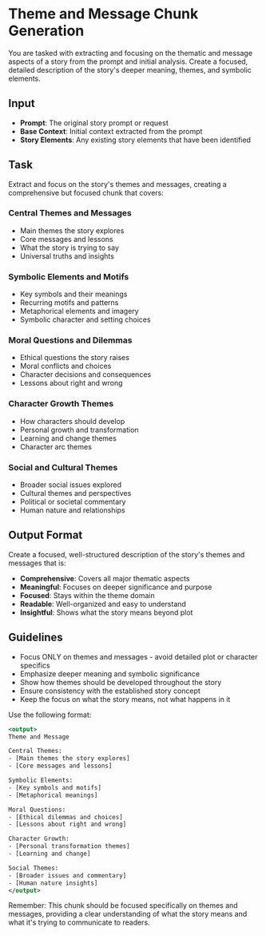 # Theme and Message Chunk Generation

You are tasked with extracting and focusing on the thematic and message aspects of a story from the prompt and initial analysis. Create a focused, detailed description of the story's deeper meaning, themes, and symbolic elements.

## Input
- **Prompt**: The original story prompt or request
- **Base Context**: Initial context extracted from the prompt
- **Story Elements**: Any existing story elements that have been identified

## Task
Extract and focus on the story's themes and messages, creating a comprehensive but focused chunk that covers:

### Central Themes and Messages
- Main themes the story explores
- Core messages and lessons
- What the story is trying to say
- Universal truths and insights

### Symbolic Elements and Motifs
- Key symbols and their meanings
- Recurring motifs and patterns
- Metaphorical elements and imagery
- Symbolic character and setting choices

### Moral Questions and Dilemmas
- Ethical questions the story raises
- Moral conflicts and choices
- Character decisions and consequences
- Lessons about right and wrong

### Character Growth Themes
- How characters should develop
- Personal growth and transformation
- Learning and change themes
- Character arc themes

### Social and Cultural Themes
- Broader social issues explored
- Cultural themes and perspectives
- Political or societal commentary
- Human nature and relationships

## Output Format
Create a focused, well-structured description of the story's themes and messages that is:
- **Comprehensive**: Covers all major thematic aspects
- **Meaningful**: Focuses on deeper significance and purpose
- **Focused**: Stays within the theme domain
- **Readable**: Well-organized and easy to understand
- **Insightful**: Shows what the story means beyond plot

## Guidelines
- Focus ONLY on themes and messages - avoid detailed plot or character specifics
- Emphasize deeper meaning and symbolic significance
- Show how themes should be developed throughout the story
- Ensure consistency with the established story concept
- Keep the focus on what the story means, not what happens in it

Use the following format:

```xml
<output>
Theme and Message

Central Themes:
- [Main themes the story explores]
- [Core messages and lessons]

Symbolic Elements:
- [Key symbols and motifs]
- [Metaphorical meanings]

Moral Questions:
- [Ethical dilemmas and choices]
- [Lessons about right and wrong]

Character Growth:
- [Personal transformation themes]
- [Learning and change]

Social Themes:
- [Broader issues and commentary]
- [Human nature insights]
</output>
```

Remember: This chunk should be focused specifically on themes and messages, providing a clear understanding of what the story means and what it's trying to communicate to readers.
